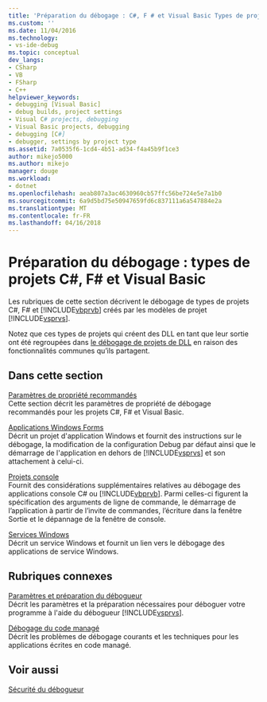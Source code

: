 ```yaml
---
title: 'Préparation du débogage : C#, F # et Visual Basic Types de projet | Documents Microsoft'
ms.custom: ''
ms.date: 11/04/2016
ms.technology:
- vs-ide-debug
ms.topic: conceptual
dev_langs:
- CSharp
- VB
- FSharp
- C++
helpviewer_keywords:
- debugging [Visual Basic]
- debug builds, project settings
- Visual C# projects, debugging
- Visual Basic projects, debugging
- debugging [C#]
- debugger, settings by project type
ms.assetid: 7a0535f6-1cd4-4b51-ad34-f4a45b9f1ce3
author: mikejo5000
ms.author: mikejo
manager: douge
ms.workload:
- dotnet
ms.openlocfilehash: aeab807a3ac4630960cb57ffc56be724e5e7a1b0
ms.sourcegitcommit: 6a9d5bd75e50947659fd6c837111a6a547884e2a
ms.translationtype: MT
ms.contentlocale: fr-FR
ms.lasthandoff: 04/16/2018
---
```

# <a name="debugging-preparation-c-f-and-visual-basic-project-types"></a>Préparation du débogage : types de projets C#, F# et Visual Basic
Les rubriques de cette section décrivent le débogage de types de projets C#, F# et [!INCLUDE[vbprvb](../code-quality/includes/vbprvb_md.md)] créés par les modèles de projet [!INCLUDE[vsprvs](../code-quality/includes/vsprvs_md.md)].  
  
 Notez que ces types de projets qui créent des DLL en tant que leur sortie ont été regroupées dans [le débogage de projets de DLL](../debugger/debugging-dll-projects.md) en raison des fonctionnalités communes qu’ils partagent.  
  
## <a name="in-this-section"></a>Dans cette section  
 [Paramètres de propriété recommandés](../debugger/managed-debugging-recommended-property-settings.md)  
 Cette section décrit les paramètres de propriété de débogage recommandés pour les projets C#, F# et Visual Basic.  
  
 [Applications Windows Forms](../debugger/debugging-preparation-windows-forms-applications.md)  
 Décrit un projet d'application Windows et fournit des instructions sur le débogage, la modification de la configuration Debug par défaut ainsi que le démarrage de l'application en dehors de [!INCLUDE[vsprvs](../code-quality/includes/vsprvs_md.md)] et son attachement à celui-ci.  
  
 [Projets console](../debugger/debugging-preparation-console-projects.md)  
 Fournit des considérations supplémentaires relatives au débogage des applications console C# ou [!INCLUDE[vbprvb](../code-quality/includes/vbprvb_md.md)]. Parmi celles-ci figurent la spécification des arguments de ligne de commande, le démarrage de l’application à partir de l’invite de commandes, l’écriture dans la fenêtre Sortie et le dépannage de la fenêtre de console.  
  
 [Services Windows](../debugger/debugging-preparation-windows-services.md)  
 Décrit un service Windows et fournit un lien vers le débogage des applications de service Windows.  
  
## <a name="related-sections"></a>Rubriques connexes  
 [Paramètres et préparation du débogueur](../debugger/debugger-settings-and-preparation.md)  
 Décrit les paramètres et la préparation nécessaires pour déboguer votre programme à l'aide du débogueur [!INCLUDE[vsprvs](../code-quality/includes/vsprvs_md.md)].  
  
 [Débogage du code managé](../debugger/debugging-managed-code.md)  
 Décrit les problèmes de débogage courants et les techniques pour les applications écrites en code managé.  
  
## <a name="see-also"></a>Voir aussi  
 [Sécurité du débogueur](../debugger/debugger-security.md)